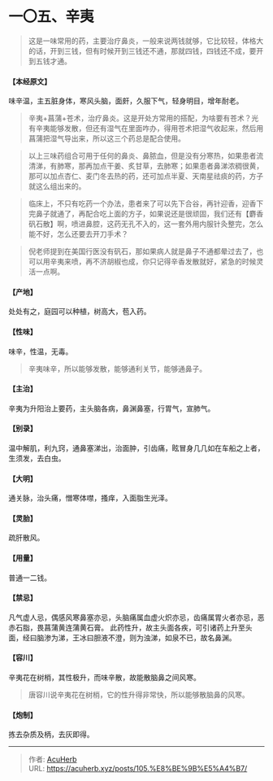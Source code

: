 # 一〇五、辛夷


> 这是一味常用的药，主要治疗鼻炎，一般来说两钱就够，它比较轻，体格大的话，开到三钱，但有时候开到三钱还不通，那就四钱，四钱还不成，要开到五钱才通。

#### 【本经原文】
味辛温，主五脏身体，寒风头脑，面皯，久服下气，轻身明目，增年耐老。

> 辛夷+菖蒲+苍术，治疗鼻炎‍。这是开处方常用的搭配，为啥要有苍术？光有辛夷能够发散，但还有湿气在里面咋办，得用苍术把湿气收起来，然后用菖蒲把湿气导出来，所以这三个药总是配合使用。

> 以上三味药组合可用于任何的鼻炎、鼻脓血，但是没有分寒热，如果患者流清涕，有肺寒，那再加点干姜、炙甘草，去肺寒；如果患者鼻涕浓稠很黄，那可以加点杏仁、麦门冬去热的药，还可加点半夏、天南星祛痰的药，方子就这么组出来的。

> 临床上，不只有吃药一个办法，患者来了可以先下合谷，再针迎香，迎香下完鼻子就通了，再配合吃上面的方子，如果说还是很顽固，我们还有【麝香矾石散】啊，喷进鼻腔，这药无孔不入的，这一套外用内服针灸整完，怎么能不好，怎么还要去开刀手术？

> 倪老师提到在美国行医没有矾石，那如果病人就是鼻子不通都晕过去了，也可以用辛夷来喷，再不济胡椒也成，你只记得辛香发散就好，紧急的时候灵活一点啊。

#### 【产地】
处处有之，庭园可以种植，树高大，苞入药。
#### 【性味】
味辛，性温，无毒。

> 辛夷味辛，所以能够发散，能够通利关节，能够通鼻子。

#### 【主治】
辛夷为升阳治上要药，主头脑各病，鼻渊鼻塞，行胃气，宣肺气。
#### 【别录】
温中解肌，利九窍，通鼻塞涕出，治面肿，引齿痛，眩冒身几几如在车船之上者，生须发，去白虫。
#### 【大明】
通关脉，治头痛，憎寒体噤，搔痒，入面脂生光泽。
#### 【灵胎】
疏肝散风。
#### 【用量】
普通一二钱。
#### 【禁忌】
凡气虚人忌，偶感风寒鼻塞亦忌，头脑痛属血虚火炽亦忌，齿痛属胃火者亦忌，恶赤石脂，畏菖蒲黄连蒲黄石膏。
此药性升，故主头面各疾，可引诸药上升至头面，经曰脑渗为涕，王冰曰胆液不澄，则为浊涕，如泉不已，故名鼻渊。
#### 【容川】
辛夷花在树梢，其性极升，而味辛散，故能散脑鼻之间风寒。

> 唐容川说辛夷花在树梢，它的性升得非常快，所以能够散脑鼻的风寒。

#### 【炮制】
拣去杂质及柄，去灰即得。

---

> 作者: [AcuHerb](https://acuherb.xyz)  
> URL: https://acuherb.xyz/posts/105.%E8%BE%9B%E5%A4%B7/  

